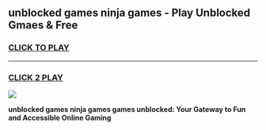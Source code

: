 
## unblocked games ninja games - Play Unblocked Gmaes & Free
<h3>
<a href="https://news.freeplayer.one?title=unblocked_games_ninja_games&ref=23F">CLICK TO PLAY</a></h3>
<hr>

<h3>
<a href="https://news.freeplayer.one?title=unblocked_games_ninja_games&ref=23F">CLICK 2 PLAY</a>
  
</h3>

<a href="https://news.freeplayer.one?title=unblocked_games_ninja_games&ref=23F/"><img src="https://clearcache.store/games.png"></a>


**unblocked games ninja games games unblocked: Your Gateway to Fun and Accessible Online Gaming**
